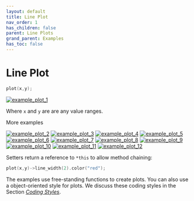 ```yaml
---
layout: default
title: Line Plot
nav_order: 1
has_children: false
parent: Line Plots
grand_parent: Examples
has_toc: false
---
```

# Line Plot

```cpp
plot(x,y); 
```

[![example_plot_1](https://github.com/alandefreitas/matplotplusplus/blob/master/docs/examples/line_plot/plot/plot_1.svg)](https://github.com/alandefreitas/matplotplusplus/blob/master/examples/line_plot/plot/plot_1.cpp)

Where `x` and `y` are are any value ranges.


More examples
    
[![example_plot_2](https://github.com/alandefreitas/matplotplusplus/blob/master/docs/examples/line_plot/plot/plot_2_thumb.png)](https://github.com/alandefreitas/matplotplusplus/blob/master/examples/line_plot/plot/plot_2.cpp)  [![example_plot_3](https://github.com/alandefreitas/matplotplusplus/blob/master/docs/examples/line_plot/plot/plot_3_thumb.png)](https://github.com/alandefreitas/matplotplusplus/blob/master/examples/line_plot/plot/plot_3.cpp)  [![example_plot_4](https://github.com/alandefreitas/matplotplusplus/blob/master/docs/examples/line_plot/plot/plot_4_thumb.png)](https://github.com/alandefreitas/matplotplusplus/blob/master/examples/line_plot/plot/plot_4.cpp)  [![example_plot_5](https://github.com/alandefreitas/matplotplusplus/blob/master/docs/examples/line_plot/plot/plot_5_thumb.png)](https://github.com/alandefreitas/matplotplusplus/blob/master/examples/line_plot/plot/plot_5.cpp)  [![example_plot_6](https://github.com/alandefreitas/matplotplusplus/blob/master/docs/examples/line_plot/plot/plot_6_thumb.png)](https://github.com/alandefreitas/matplotplusplus/blob/master/examples/line_plot/plot/plot_6.cpp)  [![example_plot_7](https://github.com/alandefreitas/matplotplusplus/blob/master/docs/examples/line_plot/plot/plot_7_thumb.png)](https://github.com/alandefreitas/matplotplusplus/blob/master/examples/line_plot/plot/plot_7.cpp)  [![example_plot_8](https://github.com/alandefreitas/matplotplusplus/blob/master/docs/examples/line_plot/plot/plot_8_thumb.png)](https://github.com/alandefreitas/matplotplusplus/blob/master/examples/line_plot/plot/plot_8.cpp)  [![example_plot_9](https://github.com/alandefreitas/matplotplusplus/blob/master/docs/examples/line_plot/plot/plot_9_thumb.png)](https://github.com/alandefreitas/matplotplusplus/blob/master/examples/line_plot/plot/plot_9.cpp)  [![example_plot_10](https://github.com/alandefreitas/matplotplusplus/blob/master/docs/examples/line_plot/plot/plot_10_thumb.png)](https://github.com/alandefreitas/matplotplusplus/blob/master/examples/line_plot/plot/plot_10.cpp)  [![example_plot_11](https://github.com/alandefreitas/matplotplusplus/blob/master/docs/examples/line_plot/plot/plot_11_thumb.png)](https://github.com/alandefreitas/matplotplusplus/blob/master/examples/line_plot/plot/plot_11.cpp)  [![example_plot_12](https://github.com/alandefreitas/matplotplusplus/blob/master/docs/examples/line_plot/plot/plot_12_thumb.png)](https://github.com/alandefreitas/matplotplusplus/blob/master/examples/line_plot/plot/plot_12.cpp)
  

Setters return a reference to `*this` to allow method chaining:

```cpp
plot(x,y)->line_width(2).color("red");
```

The examples use free-standing functions to create plots. You can also use a object-oriented style for plots. We discuss these coding styles in the Section [*Coding Styles*]().





<!-- Generated with mdsplit: https://github.com/alandefreitas/mdsplit -->
